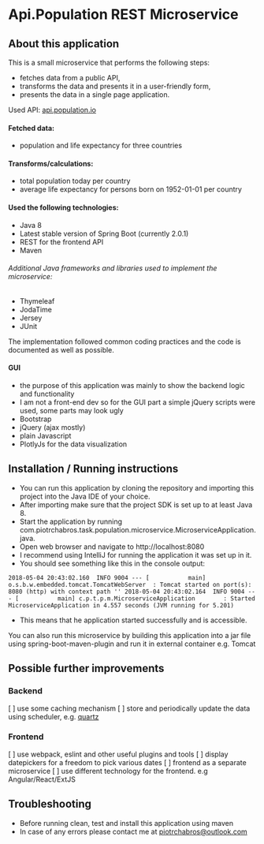 # Api.Population REST Microservice 

## About this application

This is a small microservice that performs the following steps: 
* fetches data from a public API,
* transforms the data and presents it in a user-friendly form,
* presents the data in a single page application.

Used API: [api.population.io](http://api.population.io)

#### Fetched data:

- population and life expectancy for three countries

#### Transforms/calculations: 

- total population today per country
- average life expectancy for persons born on 1952-01-01 per country

#### Used the following technologies:
* Java 8
* Latest stable version of Spring Boot (currently 2.0.1)
* REST for the frontend API
* Maven

###### Additional Java frameworks and libraries used to implement the microservice:
 * Thymeleaf
 * JodaTime
 * Jersey
 * JUnit
 
The implementation followed common coding practices and the code is documented as well as possible.

#### GUI

- the purpose of this application was mainly to show the backend logic and functionality
- I am not a front-end dev so for the GUI part a simple jQuery scripts were used, some parts may look ugly
- Bootstrap
- jQuery (ajax mostly)
- plain Javascript
- PlotlyJs for the data visualization

## Installation / Running instructions

* You can run this application by cloning the repository and importing this project into the Java IDE of your choice.
* After importing make sure that the project SDK is set up to at least Java 8.
* Start the application by running com.piotrchabros.task.population.microservice.MicroserviceApplication.java.
* Open web browser and navigate to http://localhost:8080
* I recommend using IntelliJ for running the application it was set up in it.
* You should see something like this in the console output: 

`2018-05-04 20:43:02.160  INFO 9004 --- [           main] o.s.b.w.embedded.tomcat.TomcatWebServer  : Tomcat started on port(s): 8080 (http) with context path ''
2018-05-04 20:43:02.164  INFO 9004 --- [           main] c.p.t.p.m.MicroserviceApplication        : Started MicroserviceApplication in 4.557 seconds (JVM running for 5.201)`
* This means that he application started successfully and is accessible.

You can also run this microservice by building this application into a jar file using spring-boot-maven-plugin and run it in external container e.g. Tomcat

## Possible further improvements

### Backend
[ ] use some caching mechanism
[ ] store and periodically update the data using scheduler, e.g. [quartz](http://www.quartz-scheduler.org/)

### Frontend
[ ] use webpack, eslint and other useful plugins and tools
[ ] display datepickers for a freedom to pick various dates
[ ] frontend as a separate microservice
[ ] use different technology for the frontend. e.g Angular/React/ExtJS

## Troubleshooting

* Before running clean, test and install this application using maven
* In case of any errors please contact me at piotrchabros@outlook.com
